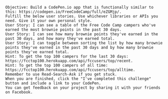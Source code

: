     Objective: Build a CodePen.io app that is functionally similar to this: https://codepen.io/FreeCodeCamp/full/eZGMjp/.
    Fulfill the below user stories. Use whichever libraries or APIs you need. Give it your own personal style.
    User Story: I can see a table of the Free Code Camp campers who've earned the most brownie points in the past 30 days.
    User Story: I can see how many brownie points they've earned in the past 30 days, and how many they've earned total.
    User Story: I can toggle between sorting the list by how many brownie points they've earned in the past 30 days and by how many brownie points they've earned total.
    Hint: To get the top 100 campers for the last 30 days: https://fcctop100.herokuapp.com/api/fccusers/top/recent.
    Hint: To get the top 100 campers of all time: https://fcctop100.herokuapp.com/api/fccusers/top/alltime.
    Remember to use Read-Search-Ask if you get stuck.
    When you are finished, click the "I've completed this challenge" button and include a link to your CodePen.
    You can get feedback on your project by sharing it with your friends on Facebook.


